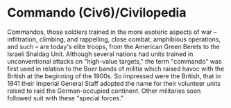 # Commando (Civ6)/Civilopedia

Commandos, those soldiers trained in the more esoteric aspects of war – infiltration, climbing, and rappelling, close combat, amphibious operations, and such – are today's elite troops, from the American Green Berets to the Israeli Shaldag Unit. Although several nations had units trained in unconventional attacks on "high-value targets," the term "commando" was first used in relation to the Boer bands of militia which raised havoc with the British at the beginning of the 1900s. So impressed were the British, that in 1941 their Imperial General Staff adopted the name for their volunteer units raised to raid the German-occupied continent. Other militaries soon followed suit with these "special forces."